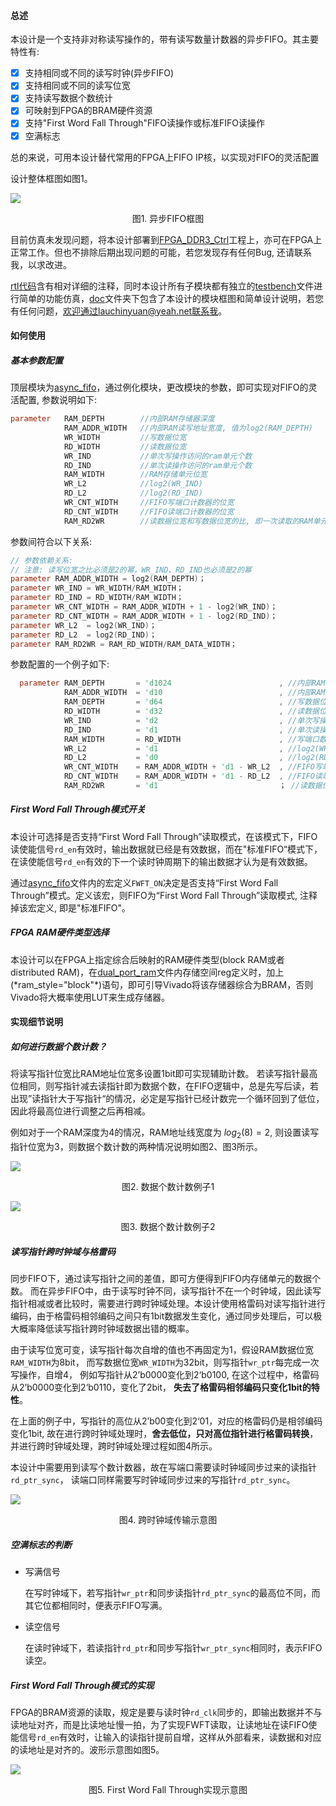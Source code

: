 #### 总述

本设计是一个支持非对称读写操作的，带有读写数量计数器的异步FIFO。其主要特性有:

- [x] 支持相同或不同的读写时钟(异步FIFO)
- [x] 支持相同或不同的读写位宽
- [x] 支持读写数据个数统计
- [x] 可映射到FPGA的BRAM硬件资源
- [x] 支持"First Word Fall Through"FIFO读操作或标准FIFO读操作
- [x] 空满标志

总的来说，可用本设计替代常用的FPGA上FIFO IP核，以实现对FIFO的灵活配置

设计整体框图如图1。

![](./img/async_fifo.jpg)

<center>图1. 异步FIFO框图</center>

目前仿真未发现问题，将本设计部署到[FPGA_DDR3_Ctrl](https://github.com/lauchinyuan/FPGA_DDR3_Ctrl)工程上，亦可在FPGA上正常工作。但也不排除后期出现问题的可能，若您发现存有任何Bug, 还请联系我，以求改进。

[rtl代码](./rtl)含有相对详细的注释，同时本设计所有子模块都有独立的[testbench](./testbench)文件进行简单的功能仿真，[doc](./doc)文件夹下包含了本设计的模块框图和简单设计说明，若您有任何问题，欢迎通过lauchinyuan@yeah.net联系我。

#### 如何使用

##### 基本参数配置

顶层模块为[async_fifo](./rtl/async_fifo.v)，通过例化模块，更改模块的参数，即可实现对FIFO的灵活配置, 参数说明如下:

```verilog
parameter   RAM_DEPTH        //内部RAM存储器深度
			RAM_ADDR_WIDTH   //内部RAM读写地址宽度, 值为log2(RAM_DEPTH)
            WR_WIDTH         //写数据位宽
            RD_WIDTH         //读数据位宽
            WR_IND           //单次写操作访问的ram单元个数
            RD_IND           //单次读操作访问的ram单元个数         
            RAM_WIDTH        //RAM存储单元位宽
            WR_L2            //log2(WR_IND)
            RD_L2            //log2(RD_IND)
            WR_CNT_WIDTH     //FIFO写端口计数器的位宽
            RD_CNT_WIDTH     //FIFO读端口计数器的位宽  
            RAM_RD2WR        //读数据位宽和写数据位宽的比, 即一次读取的RAM单元深度,当读位宽小于等于写位宽时,值为1
```

参数间符合以下关系:

```verilog
// 参数依赖关系:
// 注意: 读写位宽之比必须是2的幂，WR_IND、RD_IND也必须是2的幂
parameter RAM_ADDR_WIDTH = log2(RAM_DEPTH)；	
parameter WR_IND = WR_WIDTH/RAM_WIDTH；
parameter RD_IND = RD_WIDTH/RAM_WIDTH；
parameter WR_CNT_WIDTH = RAM_ADDR_WIDTH + 1 - log2(WR_IND)；
parameter RD_CNT_WIDTH = RAM_ADDR_WIDTH + 1 - log2(RD_IND)；
parameter WR_L2  = log2(WR_IND)；
parameter RD_L2  = log2(RD_IND)；
parameter RAM_RD2WR = RAM_RD_WIDTH/RAM_DATA_WIDTH；
```

参数配置的一个例子如下:

```verilog
  parameter RAM_DEPTH       = 'd1024                        , //内部RAM存储器深度
			RAM_ADDR_WIDTH  = 'd10                          , //内部RAM读写地址宽度, 值为log2(RAM_DEPTH)
            RAM_DEPTH       = 'd64                          , //写数据位宽
            RD_WIDTH        = 'd32                          , //读数据位宽
            WR_IND          = 'd2                           , //单次写操作访问的ram单元个数
            RD_IND          = 'd1                           , //单次读操作访问的ram单元个数         
            RAM_WIDTH       = RD_WIDTH                      , //写端口数据位宽更小,使用写数据位宽作为RAM存储器的位宽
            WR_L2           = 'd1                           , //log2(WR_IND), 决定写地址有效数据位个数及RAM位宽
            RD_L2           = 'd0                           , //log2(RD_IND), 决定读地址有效低位
            WR_CNT_WIDTH    = RAM_ADDR_WIDTH + 'd1 - WR_L2  , //FIFO写端口计数器的位宽
            RD_CNT_WIDTH    = RAM_ADDR_WIDTH + 'd1 - RD_L2  , //FIFO读端口计数器的位宽  
            RAM_RD2WR       = 'd1                           ； //读数据位宽和写数据位宽的比, 即一次读取的RAM单元深度, RAM_RD2WR = RD_WIDTH/WR_WIDTH, 当读位宽小于等于写位宽时, 值为1
```

##### First Word Fall Through模式开关

本设计可选择是否支持“First Word Fall Through”读取模式，在该模式下，FIFO读使能信号`rd_en`有效时，输出数据就已经是有效数据，而在"标准FIFO“模式下，在读使能信号`rd_en`有效的下一个读时钟周期下的输出数据才认为是有效数据。

通过[async_fifo](./rtl/async_fifo.v)文件内的宏定义`FWFT_ON`决定是否支持“First Word Fall Through”模式。定义该宏，则FIFO为“First Word Fall Through”读取模式, 注释掉该宏定义, 即是"标准FIFO"。

##### FPGA RAM硬件类型选择

本设计可以在FPGA上指定综合后映射的RAM硬件类型(block RAM或者distributed RAM)，在[dual_port_ram](./rtl/dual_port_ram.v)文件内存储空间reg定义时，加上(\*ram_style="block"\*)语句，即可引导Vivado将该存储器综合为BRAM，否则Vivado将大概率使用LUT来生成存储器。

#### 实现细节说明

##### 如何进行数据个数计数？

将读写指针位宽比RAM地址位宽多设置1bit即可实现辅助计数。 若读写指针最高位相同，则写指针减去读指针即为数据个数，在FIFO逻辑中，总是先写后读，若出现”读指针大于写指针“的情况，必定是写指针已经计数完一个循环回到了低位，因此将最高位进行调整之后再相减。

例如对于一个RAM深度为4的情况，RAM地址线宽度为 $log_2(8)=2$, 则设置读写指针位宽为3，则数据个数计数的两种情况说明如图2、图3所示。

![](./img/cnt_example1.jpg)

<center>图2. 数据个数计数例子1</center>

![](./img/cnt_example2.jpg)

<center>图3. 数据个数计数例子2</center>

##### 读写指针跨时钟域与格雷码

同步FIFO下，通过读写指针之间的差值，即可方便得到FIFO内存储单元的数据个数。 而在异步FIFO中，由于读写时钟不同，读写指针不在一个时钟域，因此读写指针相减或者比较时，需要进行跨时钟域处理。本设计使用格雷码对读写指针进行编码，由于格雷码相邻编码之间只有1bit数据发生变化，通过同步处理后，可以极大概率降低读写指针跨时钟域数据出错的概率。

由于读写位宽可变，读写指针每次自增的值也不再固定为1，假设RAM数据位宽`RAM_WIDTH`为8bit， 而写数据位宽`WR_WIDTH`为32bit，则写指针`wr_ptr`每完成一次写操作，自增4， 例如写指针从2’b0000变化到2‘b0100, 在这个过程中，格雷码从2’b0000变化到2‘b0110，变化了2bit， **失去了格雷码相邻编码只变化1bit的特性**。

在上面的例子中，写指针的高位从2’b00变化到2‘01，对应的格雷码仍是相邻编码变化1bit, 故在进行跨时钟域处理时，**舍去低位，只对高位指针进行格雷码转换**，并进行跨时钟域处理，跨时钟域处理过程如图4所示。

本设计中需要用到读写个数计数器，故在写端口需要读时钟域同步过来的读指针`rd_ptr_sync`， 读端口同样需要写时钟域同步过来的写指针`rd_ptr_sync`。

![](./img/cdc.jpg)

<center>图4. 跨时钟域传输示意图</center>

##### 空满标志的判断

- 写满信号

  在写时钟域下，若写指针`wr_ptr`和同步读指针`rd_ptr_sync`的最高位不同，而其它位都相同时，便表示FIFO写满。

- 读空信号

  在读时钟域下，若读指针`rd_ptr`和同步写指针`wr_ptr_sync`相同时，表示FIFO读空。

##### First Word Fall Through模式的实现

FPGA的BRAM资源的读取，规定是要与读时钟`rd_clk`同步的，即输出数据并不与读地址对齐，而是比读地址慢一拍，为了实现FWFT读取，让读地址在读FIFO使能信号`rd_en`有效时，让输入的读指针提前自增，这样从外部看来，读数据和对应的读地址是对齐的。波形示意图如图5。

![](./img/fwft.jpg)

<center>图5. First Word Fall Through实现示意图</center>